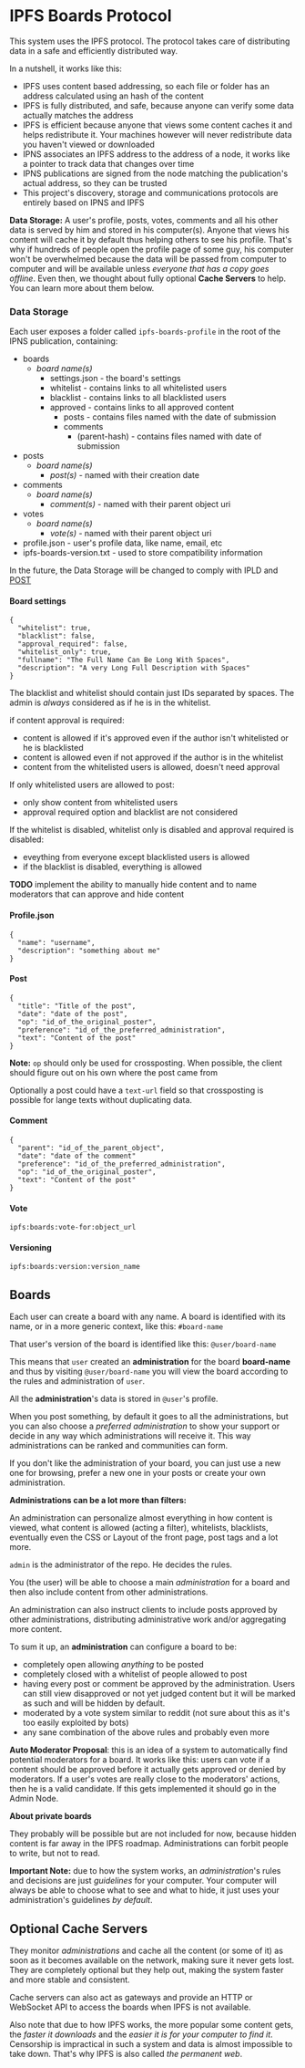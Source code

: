 # IPFS Boards Protocol

This system uses the IPFS protocol. The protocol takes care of distributing data in a safe and efficiently distributed way.

In a nutshell, it works like this:

- IPFS uses content based addressing, so each file or folder has an address calculated using an hash of the content
- IPFS is fully distributed, and safe, because anyone can verify some data actually matches the address
- IPFS is efficient because anyone that views some content caches it and helps redistribute it. Your machines however will never redistribute data you haven't viewed or downloaded
- IPNS associates an IPFS address to the address of a node, it works like a pointer to track data that changes over time
- IPNS publications are signed from the node matching the publication's actual address, so they can be trusted
- This project's discovery, storage and communications protocols are entirely based on IPNS and IPFS

__Data Storage:__ A user's profile, posts, votes, comments and all his other data is served by him and stored in his computer(s). Anyone that views his
content will cache it by default thus helping others to see his profile. That's why if hundreds of people open the profile page of some
guy, his computer won't be overwhelmed because the data will be passed from computer to computer and will be available unless _everyone that has a copy goes offline_. Even then, we thought about fully optional __Cache Servers__ to help. You can learn more about them below.

### Data Storage

Each user exposes a folder called `ipfs-boards-profile` in the root of the IPNS
publication, containing:

- boards
  - _board name(s)_
    - settings.json - the board's settings
    - whitelist - contains links to all whitelisted users
    - blacklist - contains links to all blacklisted users
    - approved - contains links to all approved content
      - posts - contains files named with the date of submission
      - comments
        - (parent-hash) - contains files named with date of submission
- posts
  - _board name(s)_
    - _post(s)_ - named with their creation date
- comments
  - _board name(s)_
    - _comment(s)_ - named with their parent object uri
- votes
  - _board name(s)_
    - _vote(s)_ - named with their parent object uri
- profile.json - user's profile data, like name, email, etc
- ipfs-boards-version.txt - used to store compatibility information

In the future, the Data Storage will be changed to comply with IPLD and [POST](https://github.com/ipfs/POST)

#### Board settings

    {
      "whitelist": true,
      "blacklist": false,
      "approval_required": false,
      "whitelist_only": true,
      "fullname": "The Full Name Can Be Long With Spaces",
      "description": "A very Long Full Description with Spaces"
    }

The blacklist and whitelist should contain just IDs separated by spaces.
The admin is _always_ considered as if he is in the whitelist.

if content approval is required:

- content is allowed if it's approved even if the author isn't whitelisted or he is blacklisted
- content is allowed even if not approved if the author is in the whitelist
- content from the whitelisted users is allowed, doesn't need approval

If only whitelisted users are allowed to post:

- only show content from whitelisted users
- approval required option and blacklist are not considered

If the whitelist is disabled, whitelist only is disabled and approval required is disabled:

- eveything from everyone except blacklisted users is allowed
- if the blacklist is disabled, everything is allowed

__TODO__ implement the ability to manually hide content and to name moderators that can approve and hide content

#### Profile.json

    {
      "name": "username",
      "description": "something about me"
    }

#### Post

    {
      "title": "Title of the post",
      "date": "date of the post",
      "op": "id_of_the_original_poster",
      "preference": "id_of_the_preferred_administration",
      "text": "Content of the post"
    }

__Note:__ `op` should only be used for crossposting. When possible, the client
should figure out on his own where the post came from

Optionally a post could have a `text-url` field so that crossposting is
possible for lange texts without duplicating data.

#### Comment

    {
      "parent": "id_of_the_parent_object",
      "date": "date of the comment"
      "preference": "id_of_the_preferred_administration",
      "op": "id_of_the_original_poster",
      "text": "Content of the post"
    }

#### Vote

    ipfs:boards:vote-for:object_url

#### Versioning

    ipfs:boards:version:version_name

## Boards

Each user can create a board with any name. A board is identified with its name,
or in a more generic context, like this: `#board-name`

That user's version of the board is identified like this: `@user/board-name`

This means that `user` created an __administration__ for the board
__board-name__ and thus by visiting `@user/board-name`
you will view the board according to the rules and administration of `user`.

All the __administration__'s data is stored in `@user`'s profile.

When you post something, by default it goes to all the administrations,
but you can also choose a _preferred administration_ to show your
support or decide in any way which administrations will receive it.
This way administrations can be ranked and communities can form.

If you don't like the administration of your board, you can just use a new one
for browsing, prefer a new one in your posts or create your own administration.

__Administrations can be a lot more than filters:__

An administration can personalize almost everything in how content is viewed,
what content is allowed (acting a filter), whitelists, blacklists, eventually
even the CSS or Layout of the front page, post tags and a lot more.

`admin` is the administrator of the repo. He decides the rules.

You (the user) will be able to choose a main _administration_ for a board and
then also include content from other administrations.

An administration can also instruct clients to include posts approved by other
administrations, distributing administrative work and/or
aggregating more content.

To sum it up, an __administration__ can configure a board to be:

- completely open allowing _anything_ to be posted
- completely closed with a whitelist of people allowed to post
- having every post or comment be approved by the administration. Users can still view disapproved or not yet
judged content but it will be marked as such and will be hidden by default.
- moderated by a vote system similar to reddit (not sure about this as it's too easily exploited by bots)
- any sane combination of the above rules and probably even more

__Auto Moderator Proposal__: this is an idea of a system to automatically find potential moderators for a board.
It works like this: users can vote if a content should be approved before it actually gets approved or denied by
moderators. If a user's votes are really close to the moderators' actions, then he is a valid candidate.
If this gets implemented it should go in the Admin Node.

__About private boards__

They probably will be possible but are not included for now, because hidden content is far away in the IPFS roadmap.
Administrations can forbit people to write, but not to read.

__Important Note:__ due to how the system works, an _administration_'s rules and decisions are just _guidelines_ for your computer.
Your computer will always be able to choose what to see and what to hide, it just uses your administration's guidelines _by default_.

## Optional Cache Servers

They monitor _administrations_ and cache all the content (or some of it)
as soon as it becomes available on the network, making sure it never gets lost.
They are completely optional but they help out, making the system faster and
more stable and consistent.

Cache servers can also act as gateways and provide an HTTP
or WebSocket API to access the boards when IPFS is not available.

Also note that due to how IPFS works, the more popular some content gets,
the _faster it downloads_ and the _easier it is for your computer to find it_.
Censorship is impractical in such a system and data is almost impossible to
take down. That's why IPFS is also called _the permanent web_.
